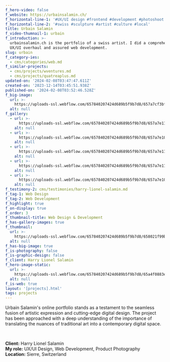 ```yaml
---
f_hero-video: false
f_website: https://urbainsalamin.ch/
f_horizontal-line-1: '#UX/UI design #frontend #development #photoshoot #film'
f_horizontal-line-2: '#swiss #sculpture #artist #culture #local'
title: Urbain Salamin
f_video-thumnail-1: urbain
f_introduction: >-
  urbainsalamin.ch is the portfolio of a swiss artist. I did a comprehensive
  UX/UI overhaul and assured web development.
slug: urbain
f_category-ies:
  - cms/categories/web.md
f_similar-projects:
  - cms/projects/wventures.md
  - cms/projects/quatreaplus.md
updated-on: '2024-02-08T03:47:47.611Z'
created-on: '2023-12-14T03:45:51.938Z'
published-on: '2024-02-08T03:52:46.528Z'
f_big-image:
  url: >-
    https://uploads-ssl.webflow.com/657840207424d689b5f9b7d8/657a7cf3bffc0c253268e629_urbain-05.jpg
  alt: null
f_gallery:
  - url: >-
      https://uploads-ssl.webflow.com/657840207424d689b5f9b7d8/657a7e11674a4d7e5042a4db_urbain-03.jpg
    alt: null
  - url: >-
      https://uploads-ssl.webflow.com/657840207424d689b5f9b7d8/657a7e10cdde54e924eaa91f_urbain-01.jpg
    alt: null
  - url: >-
      https://uploads-ssl.webflow.com/657840207424d689b5f9b7d8/657a7e110de9a423b68966e3_urbain-02.jpg
    alt: null
  - url: >-
      https://uploads-ssl.webflow.com/657840207424d689b5f9b7d8/657a7e11a5fe674496328bb0_urbain-04.jpg
    alt: null
  - url: >-
      https://uploads-ssl.webflow.com/657840207424d689b5f9b7d8/657a7e104b5f7aa83f145b3f_urbain-05.jpg
    alt: null
f_testimony-2: cms/testimonies/harry-lionel-salamin.md
f_tag-1: Web Design
f_tag-2: Web Development
f_highlight: true
f_on-display: true
f_order: 3
f_thumbnail-title: Web Design & Development
f_has-gallery-images: true
f_thumbnail:
  url: >-
    https://uploads-ssl.webflow.com/657840207424d689b5f9b7d8/658021f99bd1697323507c6b_thumbnail-v2.jpg
  alt: null
f_has-big-image: true
f_is-photography: false
f_is-graphic-design: false
f_client: Harry Lionel Salamin
f_hero-image-static:
  url: >-
    https://uploads-ssl.webflow.com/657840207424d689b5f9b7d8/65a4f0883e0041d205be3dc3_hero.jpg
  alt: null
f_is-web: true
layout: '[projects].html'
tags: projects
---
```


Urbain Salamin's online portfolio stands as a testament to the seamless fusion of artistic expression and cutting-edge digital design. The project has been approached with a deep understanding of the importance of translating the nuances of traditional art into a contemporary digital space.

‍

**Client:** Harry Lionel Salamin  
**My role:** UX/UI Design, Web Development, Product Photography  
**Location:** Sierre, Switzerland
